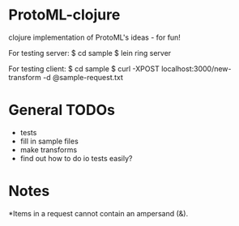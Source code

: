 ProtoML-clojure
===============

clojure implementation of ProtoML's ideas - for fun!

For testing server:
    $ cd sample
    $ lein ring server

For testing client:
    $ cd sample
    $ curl -XPOST localhost:3000/new-transform -d @sample-request.txt

General TODOs
=============
* tests
* fill in sample files
* make transforms
* find out how to do io tests easily?

Notes
=====
*Items in a request cannot contain an ampersand (&).
